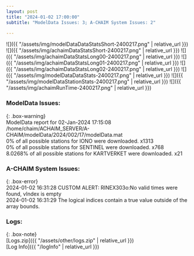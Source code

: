 ```yaml
---
layout: post
title: "2024-01-02 17:00:00"
subtitle: "ModelData Issues: 3; A-CHAIM System Issues: 2"

---
```


![]({{ "/assets/img/modelDataDataStatsShort-2400217.png" | relative_url }})
![]({{ "/assets/img/achaimDataStatsShort-2400217.png" | relative_url }})
![]({{ "/assets/img/achaimDataStatsLong00-2400217.png" | relative_url }})
![]({{ "/assets/img/achaimDataStatsLong01-2400217.png" | relative_url }})
![]({{ "/assets/img/achaimDataStatsLong02-2400217.png" | relative_url }})
![]({{ "/assets/img/modelDataDataStats-2400217.png" | relative_url }})
![]({{ "/assets/img/modelDataStationStats-2400217.png" | relative_url }})
![]({{ "/assets/img/achaimRunTime-2400217.png" | relative_url }})


### ModelData Issues:  
  
{: .box-warning}  
 ModelData report for 02-Jan-2024 17:15:08   
 /home/chaim/ACHAIM_SERVER/A-CHAIM/modelData/2024/002/17/modelData.mat   
 0% of all possible stations for IONO were downloaded. x1313   
 0% of all possible stations for SENTINEL were downloaded. x768   
 8.0268% of all possible stations for KARTVERKET were downloaded. x21   
  
### A-CHAIM System Issues:  
  
{: .box-error}  
2024-01-02 16:31:28 CUSTOM ALERT: RINEX303o:No valid times were found, vIndex is empty  
2024-01-02 16:31:29 The logical indices contain a true value outside of the array bounds.  

### Logs:  
  
{: .box-note}  
[Logs.zip]({{ "/assets/other/logs.zip" | relative_url }})  
[Log Info]({{ "/logInfo" | relative_url }})  
